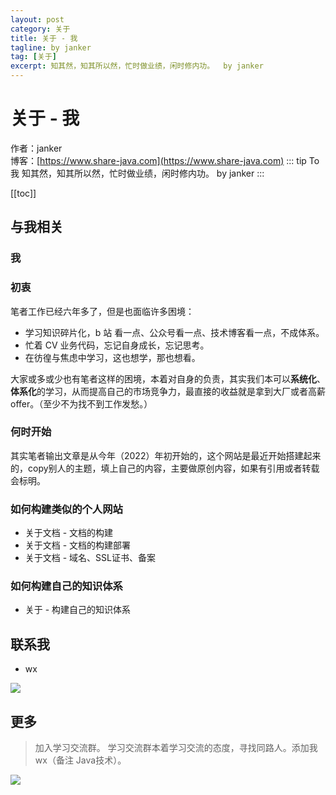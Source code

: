 ```yaml
---
layout: post
category: 关于
title: 关于 - 我
tagline: by janker
tag: [关于]
excerpt: 知其然，知其所以然，忙时做业绩，闲时修内功。  by janker
---
```

# 关于 - 我

作者：janker
<br/>博客：[https://www.share-java.com](https://www.share-java.com)
::: tip To 我
知其然，知其所以然，忙时做业绩，闲时修内功。  by janker
:::


[[toc]]

## 与我相关

### 我

### 初衷
笔者工作已经六年多了，但是也面临许多困境：
- 学习知识碎片化，b 站 看一点、公众号看一点、技术博客看一点，不成体系。
- 忙着 CV 业务代码，忘记自身成长，忘记思考。
- 在彷徨与焦虑中学习，这也想学，那也想看。

大家或多或少也有笔者这样的困境，本着对自身的负责，其实我们本可以**系统化**、**体系化**的学习，从而提高自己的市场竞争力，最直接的收益就是拿到大厂或者高薪offer。（至少不为找不到工作发愁。）

### 何时开始

其实笔者输出文章是从今年（2022）年初开始的，这个网站是最近开始搭建起来的，copy别人的主题，填上自己的内容，主要做原创内容，如果有引用或者转载会标明。




### 如何构建类似的个人网站

- 关于文档 - 文档的构建
- 关于文档 - 文档的构建部署
- 关于文档 - 域名、SSL证书、备案

### 如何构建自己的知识体系

- 关于 - 构建自己的知识体系

## 联系我
- wx

![](https://cdn.jsdelivr.net/gh/janker0718/image_store/img/20220103214503494.png)
## 更多
> 加入学习交流群。
学习交流群本着学习交流的态度，寻找同路人。添加我wx（备注 Java技术）。

![](https://cdn.jsdelivr.net/gh/janker0718/image_store/img/20220103214503494.png)